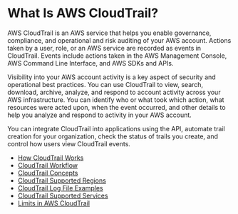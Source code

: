 # What Is AWS CloudTrail?<a name="cloudtrail-user-guide"></a>

AWS CloudTrail is an AWS service that helps you enable governance, compliance, and operational and risk auditing of your AWS account\. Actions taken by a user, role, or an AWS service are recorded as events in CloudTrail\. Events include actions taken in the AWS Management Console, AWS Command Line Interface, and AWS SDKs and APIs\.

Visibility into your AWS account activity is a key aspect of security and operational best practices\. You can use CloudTrail to view, search, download, archive, analyze, and respond to account activity across your AWS infrastructure\. You can identify who or what took which action, what resources were acted upon, when the event occurred, and other details to help you analyze and respond to activity in your AWS account\.

You can integrate CloudTrail into applications using the API, automate trail creation for your organization, check the status of trails you create, and control how users view CloudTrail events\.


+ [How CloudTrail Works](how-cloudtrail-works.md)
+ [CloudTrail Workflow](cloudtrail-workflow.md)
+ [CloudTrail Concepts](cloudtrail-concepts.md)
+ [CloudTrail Supported Regions](cloudtrail-supported-regions.md)
+ [CloudTrail Log File Examples](cloudtrail-log-file-examples.md)
+ [CloudTrail Supported Services](cloudtrail-supported-services.md)
+ [Limits in AWS CloudTrail](WhatIsCloudTrail-Limits.md)